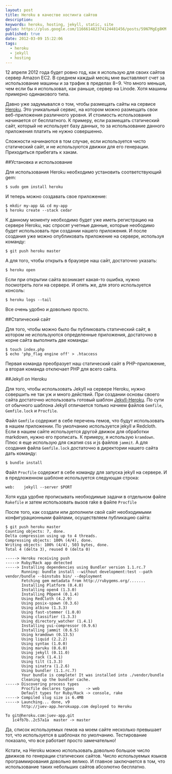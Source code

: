 ```yaml
---
layout: post
title: Heroku в качестве хостинга сайтов
description: 
keywords: heroku, hosting, jekyll, static, site
gplus: https://plus.google.com/116661482374124481456/posts/59N7MgEg8KM
published: true
date: 2012-03-09 15:22:06
tags:
  - heroku
  - jekyll
  - hosting
---
```


12 апреля 2012 года будет ровно год, как я использую для своих сайтов сервер Amazon EC2. В среднем каждый месяц мне выставляют счет за использование машины и за трафик в пределах $8-$9. Что много меньше, чем если бы я использовал, как раньше, сервер на Linode. Хотя машины примерно одинакового типа.

Давно уже задумывался о том, чтобы размещать сайты на сервисе [Heroku](http://www.heroku.com "Heroku"). Это уникальный сервис, на котором можно размещать свои веб-приложения различного уровня. И стоимость использования начинается от бесплатного. К примеру, если размещать статический сайт, который не использует базу данных, то за использование данного приложения платить не нужно совершенно.

Сложности начинаются в том случае, если используется чисто статический сайт, и не используются движки для его генерации. Приходиться прибегать к хакам.

##Установка и использование

Для использования Heroku необходимо установить соответствующий gem:

	$ sudo gem install heroku

И теперь можно создавать свое приложение:

	$ mkdir my-app && cd my-app
	$ heroku create --stack cedar

К данному моменту необходимо будет уже иметь регистрацию на сервере Heroku, нас спросят учетные данные, которые неободимо будет использовать при создании нашего приложения. И после создания уже можно опубликовать приложение на сервере, используя команду:

	$ git push heroku master

А для того, чтобы открыть в браузере наш сайт, достаточно указать:

	$ heroku open

Если при открытии сайта возникает какая-то ошибка, нужно посмотреть логи на сервере. И опять же, для этого используется консоль:

	$ heroku logs --tail

Все очень удобно и довольно просто.

##Статический сайт

Для того, чтобы можно было бы публиковать статический сайт, в котором не используются определенные приложения, достаточно в корне сайта выполнить две команды:

	$ touch index.php
	$ echo 'php_flag engine off' > .htaccess

Первая команда преобразует наш статический сайт в PHP-приложение, а вторая команда отключает PHP для всего сайта.

##Jekyll on Heroku

Для того, чтобы использовать Jekyll на сервере Heroku, нужно совершить не так уж и много действий. При создании основы своего сайта достаточно использовать готовый шаблон [Jekyll-Heroku](https://github.com/markpundsack/jekyll-heroku "Jekyll-Heroku"). По сути от обычного шаблона Jekyll отличается только начием файлов `Gemfile`, `Gemfile.lock` и `Procfile`.

Файл `Gemfile` содержит в себе перечень гемов, что будут использовать в нашем приложении. По умолчанию используется jekyll и Redcloth. Если в нашем сайте используется другой движок для обработки markdown, нужно его прописать. К примеру, я использую `kramdown`. Плюс я еще использую для сжатия css и js файлов `jammit`. А для создания файла `Gemfile.lock` достаточно в директории нашего сайта дать команду:

	$ bundle install

Файл `Procfile` содержит в себе команду для запуска jekyll на сервере. И в предложенном шаблоне используется следующая строка:

	web:	jekyll --server $PORT
		
Хотя куда удобне прописывать необходимые задачи в отдельном файле `Rakefile` и затем использовать вызов rake в файле `Procfile`

После того, как создали или дополнили свой сайт необходимыми конфигурационными файлами, осуществляем публикацию сайта:

	$ git push heroku master
	Counting objects: 7, done.
	Delta compression using up to 4 threads.
	Compressing objects: 100% (4/4), done.
	Writing objects: 100% (4/4), 503 bytes, done.
	Total 4 (delta 3), reused 0 (delta 0)

	-----> Heroku receiving push
	-----> Ruby/Rack app detected
	-----> Installing dependencies using Bundler version 1.1.rc.7
	       Running: bundle install --without development:test --path vendor/bundle --binstubs bin/ --deployment
	       Fetching gem metadata from http://rubygems.org/.......
	       Installing Platform (0.4.0)
	       Installing open4 (1.3.0)
	       Installing POpen4 (0.1.4)
	       Using RedCloth (4.2.9)
	       Using posix-spawn (0.3.6)
	       Using albino (1.3.3)
	       Using fast-stemmer (1.0.0)
	       Using classifier (1.3.3)
	       Using directory_watcher (1.4.1)
	       Installing yui-compressor (0.9.6)
	       Installing jammit (0.6.5)
	       Using kramdown (0.13.5)
	       Using liquid (2.2.2)
	       Using syntax (1.0.0)
	       Using maruku (0.6.0)
	       Using jekyll (0.11.0)
	       Using rack (1.4.1)
	       Using tilt (1.3.3)
	       Using sinatra (1.2.6)
	       Using bundler (1.1.rc.7)
	       Your bundle is complete! It was installed into ./vendor/bundle
	       Cleaning up the bundler cache.
	-----> Discovering process types
	       Procfile declares types     -> web
	       Default types for Ruby/Rack -> console, rake
	-----> Compiled slug size is 6.4MB
	-----> Launching... done, v9
	       http://juev-app.herokuapp.com deployed to Heroku

	To git@heroku.com:juev-app.git
	   1c4fb7b..2c57a1a  master -> master

Да, список используемых гемов на моем сайте несколько превышает тот, что используется в шаблонах по умолчанию. Тестирование показало, что все работает просто замечательно!

Кстати, на Heroku можно использовать довольно большое число движков по генерации статических сайтов. Число используемых языков программирования довольно велико. И главное заключается в том, что использование таких небольших сайтов абсолютно бесплатно.